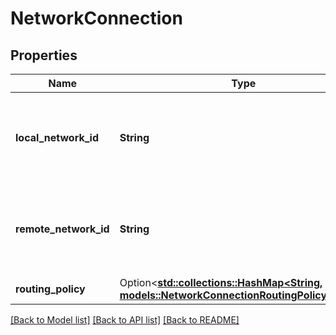# NetworkConnection

## Properties

Name | Type | Description | Notes
------------ | ------------- | ------------- | -------------
**local_network_id** | **String** | The network ID of the profile trying to create the connection. | 
**remote_network_id** | **String** | The network ID the profile is attempting to connect to. | 
**routing_policy** | Option<[**std::collections::HashMap<String, models::NetworkConnectionRoutingPolicyValue>**](NetworkConnectionRoutingPolicy_value.md)> |  | [optional]

[[Back to Model list]](../README.md#documentation-for-models) [[Back to API list]](../README.md#documentation-for-api-endpoints) [[Back to README]](../README.md)


